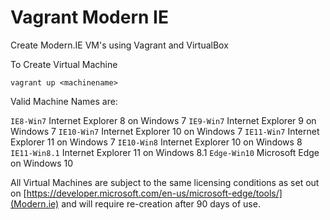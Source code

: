 # Vagrant Modern IE

Create Modern.IE VM's using Vagrant and VirtualBox

To Create Virtual Machine

`vagrant up <machinename>`

Valid Machine Names are:

 `IE8-Win7`    Internet Explorer 8 on Windows 7
 `IE9-Win7`    Internet Explorer 9 on Windows 7
 `IE10-Win7`   Internet Explorer 10 on Windows 7
 `IE11-Win7`   Internet Explorer 11 on Windows 7
 `IE10-Win8`   Internet Explorer 10 on Windows 8
 `IE11-Win8.1` Internet Explorer 11 on Windows 8.1
 `Edge-Win10`  Microsoft Edge on Windows 10

All Virtual Machines are subject to the same licensing conditions as set out on [https://developer.microsoft.com/en-us/microsoft-edge/tools/](Modern.ie) and will require re-creation after 90 days of use.
